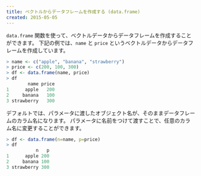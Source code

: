 ```yaml
---
title: ベクトルからデータフレームを作成する (data.frame)
created: 2015-05-05
---
```


`data.frame` 関数を使って、ベクトルデータからデータフレームを作成することができます。
下記の例では、`name` と `price` というベクトルデータからデータフレームを作成しています。

```r
> name <- c("apple", "banana", "strawberry")
> price <- c(200, 100, 300)
> df <- data.frame(name, price)
> df
        name price
1      apple   200
2     banana   100
3 strawberry   300
```

デフォルトでは、パラメータに渡したオブジェクト名が、そのままデータフレームのカラム名になります。
パラメータに名前をつけて渡すことで、任意のカラム名に変更することができます。

```r
> df <- data.frame(n=name, p=price)
> df
           n   p
1      apple 200
2     banana 100
3 strawberry 300
```

